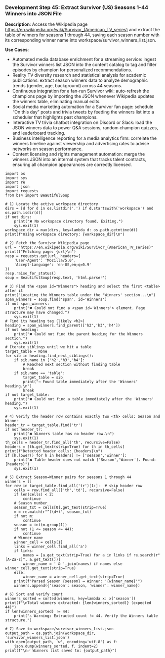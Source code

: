### Development Step 45: Extract Survivor (US) Seasons 1–44 Winners into JSON File

**Description**: Access the Wikipedia page https://en.wikipedia.org/wiki/Survivor_(American_TV_series) and extract the table of winners for seasons 1 through 44, saving each season number with its corresponding winner name into workspace/survivor_winners_list.json.

**Use Cases**:
- Automated media database enrichment for a streaming service: ingest the Survivor winners list JSON into the content catalog to tag and filter episodes by champion for personalized recommendations.
- Reality TV diversity research and statistical analysis for academic publications: extract season winners data to analyze demographic trends (gender, age, background) across 44 seasons.
- Continuous integration for a fan-run Survivor wiki: auto-refresh the champions page by importing the JSON whenever Wikipedia updates the winners table, eliminating manual edits.
- Social media marketing automation for a Survivor fan page: schedule “On this day” posts and trivia tweets by feeding the winners list into a scheduler that highlights past champions.
- Interactive TV trivia chatbot integration on Discord or Slack: load the JSON winners data to power Q&A sessions, random champion quizzes, and leaderboard tracking.
- Business intelligence reporting for a media analytics firm: correlate the winners timeline against viewership and advertising rates to advise networks on season performance.
- Content licensing and rights management automation: merge the winners JSON into an internal system that tracks talent contracts, ensuring all champion appearances are correctly licensed.

```
import os
import sys
import re
import json
import requests
from bs4 import BeautifulSoup

# 1) Locate the active workspace directory
dirs = [d for d in os.listdir('.') if d.startswith('workspace') and os.path.isdir(d)]
if not dirs:
    print("❌ No workspace directory found. Exiting.")
    sys.exit(1)
workspace_dir = max(dirs, key=lambda d: os.path.getmtime(d))
print(f"Using workspace directory: {workspace_dir}\n")

# 2) Fetch the Survivor Wikipedia page
url = "https://en.wikipedia.org/wiki/Survivor_(American_TV_series)"
print(f"Fetching page: {url}\n")
resp = requests.get(url, headers={
    'User-Agent': 'Mozilla/5.0',
    'Accept-Language': 'en-US,en;q=0.9'
})
resp.raise_for_status()
soup = BeautifulSoup(resp.text, 'html.parser')

# 3) Find the <span id="Winners"> heading and select the first <table> after it
print("Locating the Winners table under the 'Winners' section...\n")
span_winners = soup.find('span', id='Winners')
if not span_winners:
    print("❌ Could not find a <span id='Winners'> element. Page structure may have changed.")
    sys.exit(1)
# Find its heading tag (likely <h2>)
heading = span_winners.find_parent(['h2','h3','h4'])
if not heading:
    print("❌ Could not find the parent heading for the Winners section.")
    sys.exit(1)
# Iterate siblings until we hit a table
target_table = None
for sib in heading.find_next_siblings():
    if sib.name in ['h2','h3','h4']:
        # Reached next section without finding table
        break
    if sib.name == 'table':
        target_table = sib
        print("→ Found table immediately after the 'Winners' heading.\n")
        break
if not target_table:
    print("❌ Could not find a table immediately after the 'Winners' heading.")
    sys.exit(1)

# 4) Verify the header row contains exactly two <th> cells: Season and Winner
header_tr = target_table.find('tr')
if not header_tr:
    print("❌ Winners table has no header row.\n")
    sys.exit(1)
th_cells = header_tr.find_all('th', recursive=False)
headers = [th.get_text(strip=True) for th in th_cells]
print(f"Detected header cells: {headers}\n")
if [h.lower() for h in headers] != ['season','winner']:
    print("❌ Table header does not match ['Season','Winner']. Found: {headers}")
    sys.exit(1)

# 5) Extract Season→Winner pairs for seasons 1 through 44
winners = []
for row in target_table.find_all('tr')[1:]:  # skip header row
    cells = row.find_all(['th','td'], recursive=False)
    if len(cells) < 2:
        continue
    # Season number
    season_txt = cells[0].get_text(strip=True)
    m = re.match(r"^(\d+)", season_txt)
    if not m:
        continue
    season = int(m.group(1))
    if not (1 <= season <= 44):
        continue
    # Winner name
    winner_cell = cells[1]
    links = winner_cell.find_all('a')
    if links:
        names = [a.get_text(strip=True) for a in links if re.search(r"[A-Za-z]", a.get_text())]
        winner_name = ' & '.join(names) if names else winner_cell.get_text(strip=True)
    else:
        winner_name = winner_cell.get_text(strip=True)
    print(f"Parsed Season {season} → Winner: '{winner_name}'")
    winners.append({'season': season, 'winner': winner_name})

# 6) Sort and verify count
winners_sorted = sorted(winners, key=lambda x: x['season'])
print(f"\nTotal winners extracted: {len(winners_sorted)} (expected 44)")
if len(winners_sorted) != 44:
    print("⚠️ Warning: Extracted count != 44. Verify the Winners table structure.")

# 7) Save to workspace/survivor_winners_list.json
output_path = os.path.join(workspace_dir, 'survivor_winners_list.json')
with open(output_path, 'w', encoding='utf-8') as f:
    json.dump(winners_sorted, f, indent=2)
print(f"\n✅ Winners list saved to: {output_path}")
```